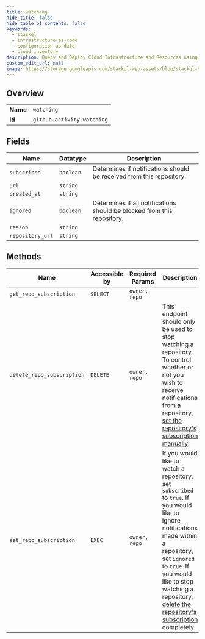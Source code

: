 ```yaml
---
title: watching
hide_title: false
hide_table_of_contents: false
keywords:
  - stackql
  - infrastructure-as-code
  - configuration-as-data
  - cloud inventory
description: Query and Deploy Cloud Infrastructure and Resources using SQL
custom_edit_url: null
image: https://storage.googleapis.com/stackql-web-assets/blog/stackql-blog-post-featured-image.png
---
```

  
    

## Overview
<table><tbody>
<tr><td><b>Name</b></td><td><code>watching</code></td></tr>
<tr><td><b>Id</b></td><td><code>github.activity.watching</code></td></tr>
</tbody></table>

## Fields
| Name | Datatype | Description |
| ---- | -------- | ----------- |
| `subscribed` | `boolean` | Determines if notifications should be received from this repository. |
| `url` | `string` |  |
| `created_at` | `string` |  |
| `ignored` | `boolean` | Determines if all notifications should be blocked from this repository. |
| `reason` | `string` |  |
| `repository_url` | `string` |  |
## Methods
| Name | Accessible by | Required Params | Description |
| ---- | ------------- | --------------- | ----------- |
| `get_repo_subscription` | `SELECT` | `owner, repo` |  |
| `delete_repo_subscription` | `DELETE` | `owner, repo` | This endpoint should only be used to stop watching a repository. To control whether or not you wish to receive notifications from a repository, [set the repository's subscription manually](https://docs.github.com/rest/reference/activity#set-a-repository-subscription). |
| `set_repo_subscription` | `EXEC` | `owner, repo` | If you would like to watch a repository, set `subscribed` to `true`. If you would like to ignore notifications made within a repository, set `ignored` to `true`. If you would like to stop watching a repository, [delete the repository's subscription](https://docs.github.com/rest/reference/activity#delete-a-repository-subscription) completely. |
